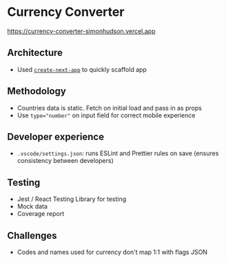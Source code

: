 # Currency Converter

https://currency-converter-simonhudson.vercel.app

## Architecture

- Used [`create-next-app`](https://nextjs.org/docs/pages/api-reference/create-next-app) to quickly scaffold app

## Methodology

- Countries data is static. Fetch on initial load and pass in as props
- Use `type="number"` on input field for correct mobile experience

## Developer experience

- `.vscode/settings.json`: runs ESLint and Prettier rules on save (ensures consistency between developers)

## Testing
- Jest / React Testing Library for testing
- Mock data
- Coverage report

## Challenges

- Codes and names used for currency don't map 1:1 with flags JSON